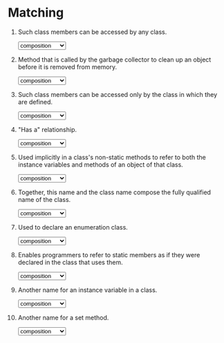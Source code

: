 <!-- this worksheet covers chapter 8 & 16 of Deitel -->

# Matching

1. Such class members can be accessed by any class.
   
   <select name="matching-01">
   <option value="composition">composition</option>
   <option value="enum keyword">enum keyword</option>
   <option value="public">public</option>
   <option value="finalize">finalize</option>
   <option value="mutator">mutator</option>
   <option value="private">private</option>
   <option value="attribute">attribute</option>
   <option value="static import">static import</option>
   <option value="this">this</option>
   <option value="package name">package name</option>
   </select>
   
2. Method that is called by the garbage collector to clean up an object before it is removed from memory.
   
   <select name="matching-02">
   <option value="composition">composition</option>
   <option value="enum keyword">enum keyword</option>
   <option value="public">public</option>
   <option value="finalize">finalize</option>
   <option value="mutator">mutator</option>
   <option value="private">private</option>
   <option value="attribute">attribute</option>
   <option value="static import">static import</option>
   <option value="this">this</option>
   <option value="package name">package name</option>
   </select>
   
3. Such class members can be accessed only by the class in which they are defined.
   
   <select name="matching-03">
   <option value="composition">composition</option>
   <option value="enum keyword">enum keyword</option>
   <option value="public">public</option>
   <option value="finalize">finalize</option>
   <option value="mutator">mutator</option>
   <option value="private">private</option>
   <option value="attribute">attribute</option>
   <option value="static import">static import</option>
   <option value="this">this</option>
   <option value="package name">package name</option>
   </select>
   
4. "Has a" relationship.
   
   <select name="matching-04">
   <option value="composition">composition</option>
   <option value="enum keyword">enum keyword</option>
   <option value="public">public</option>
   <option value="finalize">finalize</option>
   <option value="mutator">mutator</option>
   <option value="private">private</option>
   <option value="attribute">attribute</option>
   <option value="static import">static import</option>
   <option value="this">this</option>
   <option value="package name">package name</option>
   </select>
   
5. Used implicitly in a class's non-static methods to refer to both the instance variables and methods of an object of that class.
   
   <select name="matching-05">
   <option value="composition">composition</option>
   <option value="enum keyword">enum keyword</option>
   <option value="public">public</option>
   <option value="finalize">finalize</option>
   <option value="mutator">mutator</option>
   <option value="private">private</option>
   <option value="attribute">attribute</option>
   <option value="static import">static import</option>
   <option value="this">this</option>
   <option value="package name">package name</option>
   </select>
   
6. Together, this name and the class name compose the fully qualified name of the class.
   
   <select name="matching-06">
   <option value="composition">composition</option>
   <option value="enum keyword">enum keyword</option>
   <option value="public">public</option>
   <option value="finalize">finalize</option>
   <option value="mutator">mutator</option>
   <option value="private">private</option>
   <option value="attribute">attribute</option>
   <option value="static import">static import</option>
   <option value="this">this</option>
   <option value="package name">package name</option>
   </select>
   
7. Used to declare an enumeration class.
   
   <select name="matching-07">
   <option value="composition">composition</option>
   <option value="enum keyword">enum keyword</option>
   <option value="public">public</option>
   <option value="finalize">finalize</option>
   <option value="mutator">mutator</option>
   <option value="private">private</option>
   <option value="attribute">attribute</option>
   <option value="static import">static import</option>
   <option value="this">this</option>
   <option value="package name">package name</option>
   </select>
   
8. Enables programmers to refer to static members as if they were declared in the class that uses them.
   
   <select name="matching-08">
   <option value="composition">composition</option>
   <option value="enum keyword">enum keyword</option>
   <option value="public">public</option>
   <option value="finalize">finalize</option>
   <option value="mutator">mutator</option>
   <option value="private">private</option>
   <option value="attribute">attribute</option>
   <option value="static import">static import</option>
   <option value="this">this</option>
   <option value="package name">package name</option>
   </select>
   
9. Another name for an instance variable in a class.
   
   <select name="matching-09">
   <option value="composition">composition</option>
   <option value="enum keyword">enum keyword</option>
   <option value="public">public</option>
   <option value="finalize">finalize</option>
   <option value="mutator">mutator</option>
   <option value="private">private</option>
   <option value="attribute">attribute</option>
   <option value="static import">static import</option>
   <option value="this">this</option>
   <option value="package name">package name</option>
   </select>
   
10. Another name for a set method.
    
    <select name="matching-10">
    <option value="composition">composition</option>
    <option value="enum keyword">enum keyword</option>
    <option value="public">public</option>
    <option value="finalize">finalize</option>
    <option value="mutator">mutator</option>
    <option value="private">private</option>
    <option value="attribute">attribute</option>
    <option value="static import">static import</option>
    <option value="this">this</option>
    <option value="package name">package name</option>
    </select>
